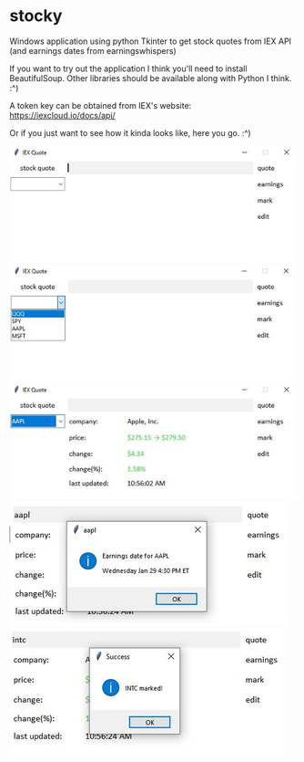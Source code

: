 # stocky
Windows application using python Tkinter to get stock quotes from IEX API (and earnings dates from earningswhispers)

If you want to try out the application I think you'll need to install BeautifulSoup. Other libraries should be available along with Python I think.
:^)

A token key can be obtained from IEX's website: https://iexcloud.io/docs/api/

Or if you just want to see how it kinda looks like, here you go. :^)

![img1](img/img1.jpg)
![img2](img/img2.jpg)
![img3](img/img3.jpg)
![img4](img/img4.jpg)
![img5](img/img5.jpg)
